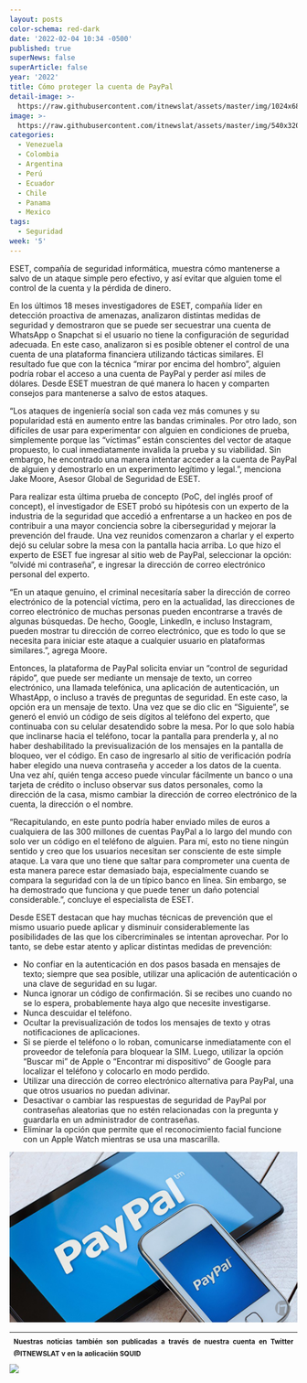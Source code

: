 ```yaml
---
layout: posts
color-schema: red-dark
date: '2022-02-04 10:34 -0500'
published: true
superNews: false
superArticle: false
year: '2022'
title: Cómo proteger la cuenta de PayPal
detail-image: >-
  https://raw.githubusercontent.com/itnewslat/assets/master/img/1024x680/PayPal-g.jpg
image: >-
  https://raw.githubusercontent.com/itnewslat/assets/master/img/540x320/PayPal-p.jpg
categories:
  - Venezuela
  - Colombia
  - Argentina
  - Perú
  - Ecuador
  - Chile
  - Panama
  - Mexico
tags:
  - Seguridad
week: '5'
---
```

ESET, compañía de seguridad informática, muestra cómo mantenerse a salvo de un ataque simple pero efectivo, y así evitar que alguien tome el control de la cuenta y la pérdida de dinero.

En los últimos 18 meses investigadores de ESET, compañía líder en detección proactiva de amenazas, analizaron distintas medidas de seguridad y demostraron que se puede ser secuestrar una cuenta de WhatsApp o Snapchat si el usuario no tiene la configuración de seguridad adecuada. En este caso, analizaron si es posible obtener el control de una cuenta de una plataforma financiera utilizando tácticas similares. El resultado fue que con la técnica “mirar por encima del hombro”, alguien podría robar el acceso a una cuenta de PayPal y perder así miles de dólares. Desde ESET muestran de qué manera lo hacen y comparten consejos para mantenerse a salvo de estos ataques.
 
“Los ataques de ingeniería social son cada vez más comunes y su popularidad está en aumento entre las bandas criminales. Por otro lado, son difíciles de usar para experimentar con alguien en condiciones de prueba, simplemente porque las “víctimas” están conscientes del vector de ataque propuesto, lo cual inmediatamente invalida la prueba y su viabilidad. Sin embargo, he encontrado una manera intentar acceder a la cuenta de PayPal de alguien y demostrarlo en un experimento legítimo y legal.”, menciona Jake Moore, Asesor Global de Seguridad de ESET.
 
Para realizar esta última prueba de concepto (PoC, del inglés proof of concept), el investigador de ESET probó su hipótesis con un experto de la industria de la seguridad que accedió a enfrentarse a un hackeo en pos de contribuir a una mayor conciencia sobre la ciberseguridad y mejorar la prevención del fraude. Una vez reunidos comenzaron a charlar y el experto dejó su celular sobre la mesa con la pantalla hacia arriba. Lo que hizo el experto de ESET fue ingresar al sitio web de PayPal, seleccionar la opción: “olvidé mi contraseña”, e ingresar la dirección de correo electrónico personal del experto.
 
“En un ataque genuino, el criminal necesitaría saber la dirección de correo electrónico de la potencial víctima, pero en la actualidad, las direcciones de correo electrónico de muchas personas pueden encontrarse a través de algunas búsquedas. De hecho, Google, LinkedIn, e incluso Instagram, pueden mostrar tu dirección de correo electrónico, que es todo lo que se necesita para iniciar este ataque a cualquier usuario en plataformas similares.”, agrega Moore.
 
Entonces, la plataforma de PayPal solicita enviar un “control de seguridad rápido”, que puede ser mediante un mensaje de texto, un correo electrónico, una llamada telefónica, una aplicación de autenticación, un WhastApp, o incluso a través de preguntas de seguridad. En este caso, la opción era un mensaje de texto. Una vez que se dio clic en “Siguiente”, se generó el envió un código de seis dígitos al teléfono del experto, que continuaba con su celular desatendido sobre la mesa. Por lo que solo había que inclinarse hacia el teléfono, tocar la pantalla para prenderla y, al no haber deshabilitado la previsualización de los mensajes en la pantalla de bloqueo, ver el código. En caso de ingresarlo al sitio de verificación podría haber elegido una nueva contraseña y acceder a los datos de la cuenta. Una vez ahí, quién tenga acceso puede vincular fácilmente un banco o una tarjeta de crédito o incluso observar sus datos personales, como la dirección de la casa, mismo cambiar la dirección de correo electrónico de la cuenta, la dirección o el nombre.
 
“Recapitulando, en este punto podría haber enviado miles de euros a cualquiera de las 300 millones de cuentas PayPal a lo largo del mundo con solo ver un código en el teléfono de alguien. Para mí, esto no tiene ningún sentido y creo que los usuarios necesitan ser consciente de este simple ataque. La vara que uno tiene que saltar para comprometer una cuenta de esta manera parece estar demasiado baja, especialmente cuando se compara la seguridad con la de un típico banco en línea. Sin embargo, se ha demostrado que funciona y que puede tener un daño potencial considerable.”, concluye el especialista de ESET. 
 
Desde ESET destacan que hay muchas técnicas de prevención que el mismo usuario puede aplicar y disminuir considerablemente las posibilidades de las que los cibercriminales se intentan aprovechar. Por lo tanto, se debe estar atento y aplicar distintas medidas de prevención:
 
- No confiar en la autenticación en dos pasos basada en mensajes de texto; siempre que sea posible, utilizar una aplicación de autenticación o una clave de seguridad en su lugar.
- Nunca ignorar un código de confirmación. Si se recibes uno cuando no se lo espera, probablemente haya algo que necesite investigarse.
- Nunca descuidar el teléfono.
- Ocultar la previsualización de todos los mensajes de texto y otras notificaciones de aplicaciones.
- Si se pierde el teléfono o lo roban, comunicarse inmediatamente con el proveedor de telefonía para bloquear la SIM. Luego, utilizar la opción “Buscar mi” de Apple o “Encontrar mi dispositivo” de Google para localizar el teléfono y colocarlo en modo perdido.
- Utilizar una dirección de correo electrónico alternativa para PayPal, una que otros usuarios no puedan adivinar.
- Desactivar o cambiar las respuestas de seguridad de PayPal por contraseñas aleatorias que no estén relacionadas con la pregunta y guardarla en un administrador de contraseñas.
- Eliminar la opción que permite que el reconocimiento facial funcione con un Apple Watch mientras se usa una mascarilla.

![](https://raw.githubusercontent.com/itnewslat/assets/master/img/540x320/PayPal-p.jpg)

<table style="height: 42px;" width="569">
<tbody>
<tr>
<td style="text-align: justify;"><sub><strong>Nuestras noticias también son publicadas a través de nuestra cuenta en Twitter <a href="https://twitter.com/itnewslat?lang=es">@ITNEWSLAT</a> y en la aplicación <a href="https://squidapp.co/en/">SQUID</a></strong></sub></td>
</tr>
</tbody>
</table>

<img src="https://tracker.metricool.com/c3po.jpg?hash=56f88a41e39ab42c063cc51676587a04"/>